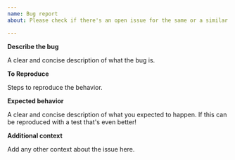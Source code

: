```yaml
---
name: Bug report 
about: Please check if there's an open issue for the same or a similar bug.

---
```


**Describe the bug**

A clear and concise description of what the bug is.

**To Reproduce**

Steps to reproduce the behavior.

**Expected behavior**

A clear and concise description of what you expected to happen. If this can be reproduced with a test that's even better!

**Additional context**

Add any other context about the issue here.
